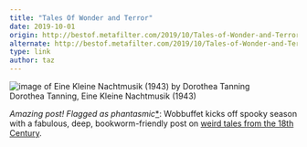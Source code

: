 ```yaml
---
title: "Tales Of Wonder and Terror"
date: 2019-10-01
origin: http://bestof.metafilter.com/2019/10/Tales-of-Wonder-and-Terror
alternate: http://bestof.metafilter.com/2019/10/Tales-of-Wonder-and-Terror
type: link
author: taz
---
```


![image of Eine Kleine Nachtmusik (1943) by Dorothea Tanning](http://mefi.us/images/bestof/EF606E38D7D6E700744E0296F513BABD.jpg)  
Dorothea Tanning, Eine Kleine Nachtmusik (1943)

_Amazing post! Flagged as phantasmic_[\*](https://www.metafilter.com/183344/Weird-Tales-from-the-18th-Century#7794251): Wobbuffet kicks off spooky season with a fabulous, deep, bookworm-friendly post on [weird tales from the 18th Century](https://www.metafilter.com/183344/Weird-Tales-from-the-18th-Century).

